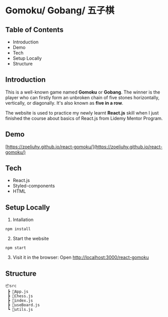 # Gomoku/ Gobang/ 五子棋

## Table of Contents
- Introduction
- Demo
- Tech
- Setup Locally
- Structure

## Introduction
This is a well-known game named **Gomoku** or **Gobang**. The winner is the player who can firstly form an unbroken chain of five stones horizontally, vertically, or diagonally. It's also known as **five in a row**.

The website is used to practice my newly learnt **React.js** skill when I just finished the course about basics of React.js from Lidemy Mentor Program.

## Demo

[https://zoeliuhy.github.io/react-gomoku/](https://zoeliuhy.github.io/react-gomoku/)

## Tech
- React.js
- Styled-components
- HTML

## Setup Locally
1. Intallation
```
npm install
```
2. Start the website
```
npm start
```
3. Visit it in the browser: Open [http://localhost:3000/react-gomoku](http://localhost:3000/react-gomoku)

## Structure
```
📦src
 ┣ 📜App.js
 ┣ 📜Chess.js
 ┣ 📜index.js
 ┣ 📜useBoard.js
 ┗ 📜utils.js
 ```
